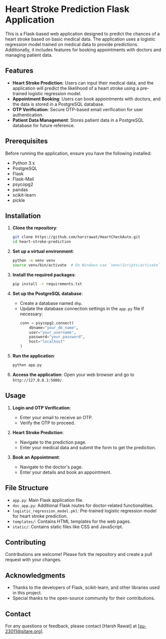 
# Heart Stroke Prediction Flask Application

This is a Flask-based web application designed to predict the chances of a heart stroke based on basic medical data. The application uses a logistic regression model trained on medical data to provide predictions. Additionally, it includes features for booking appointments with doctors and managing patient data.

## Features

- **Heart Stroke Prediction**: Users can input their medical data, and the application will predict the likelihood of a heart stroke using a pre-trained logistic regression model.
- **Appointment Booking**: Users can book appointments with doctors, and the data is stored in a PostgreSQL database.
- **OTP Verification**: Secure OTP-based email verification for user authentication.
- **Patient Data Management**: Stores patient data in a PostgreSQL database for future reference.

## Prerequisites

Before running the application, ensure you have the following installed:

- Python 3.x
- PostgreSQL
- Flask
- Flask-Mail
- psycopg2
- pandas
- scikit-learn
- pickle

## Installation

1. **Clone the repository**:
   ```bash
   git clone https://github.com/harzrawat/HeartCheckAuto.git
   cd heart-stroke-prediction
   ```

2. **Set up a virtual environment**:
   ```bash
   python -m venv venv
   source venv/bin/activate  # On Windows use `venv\Scripts\activate`
   ```

3. **Install the required packages**:
   ```bash
   pip install -r requirements.txt
   ```

4. **Set up the PostgreSQL database**:
   - Create a database named `dhp`.
   - Update the database connection settings in the `app.py` file if necessary:
     ```python
     conn = psycopg2.connect(
         dbname="your_db_name",
         user="your_username",
         password="your_password",
         host="localhost"
     )
     ```

5. **Run the application**:
   ```bash
   python app.py
   ```

6. **Access the application**:
   Open your web browser and go to `http://127.0.0.1:5000/`.

## Usage

1. **Login and OTP Verification**:
   - Enter your email to receive an OTP.
   - Verify the OTP to proceed.

2. **Heart Stroke Prediction**:
   - Navigate to the prediction page.
   - Enter your medical data and submit the form to get the prediction.

3. **Book an Appointment**:
   - Navigate to the doctor's page.
   - Enter your details and book an appointment.

## File Structure

- `app.py`: Main Flask application file.
- `doc_app.py`: Additional Flask routes for doctor-related functionalities.
- `logistic_regression_model.pkl`: Pre-trained logistic regression model for heart stroke prediction.
- `templates/`: Contains HTML templates for the web pages.
- `static/`: Contains static files like CSS and JavaScript.

## Contributing

Contributions are welcome! Please fork the repository and create a pull request with your changes.


## Acknowledgments

- Thanks to the developers of Flask, scikit-learn, and other libraries used in this project.
- Special thanks to the open-source community for their contributions.

## Contact

For any questions or feedback, please contact [Harsh Rawat] at [su-23011@sitare.org].
